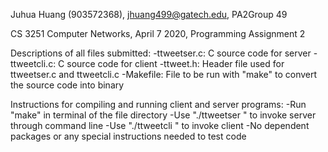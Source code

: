 Juhua Huang (903572368), jhuang499@gatech.edu, PA2Group 49

CS 3251 Computer Networks, April 7 2020, Programming Assignment 2

Descriptions of all files submitted:
-ttweetser.c: C source code for server
-ttweetcli.c: C source code for client
-ttweet.h: Header file used for ttweetser.c and ttweetcli.c
-Makefile: File to be run with "make" to convert the source code into binary

Instructions for compiling and running client and server programs:
-Run "make" in terminal of the file directory
-Use "./ttweetser <ServerPort>" to invoke server through command line
-Use "./ttweetcli <ServerIP> <ServerPort> <Username>" to invoke client
-No dependent packages or any special instructions needed to test code
